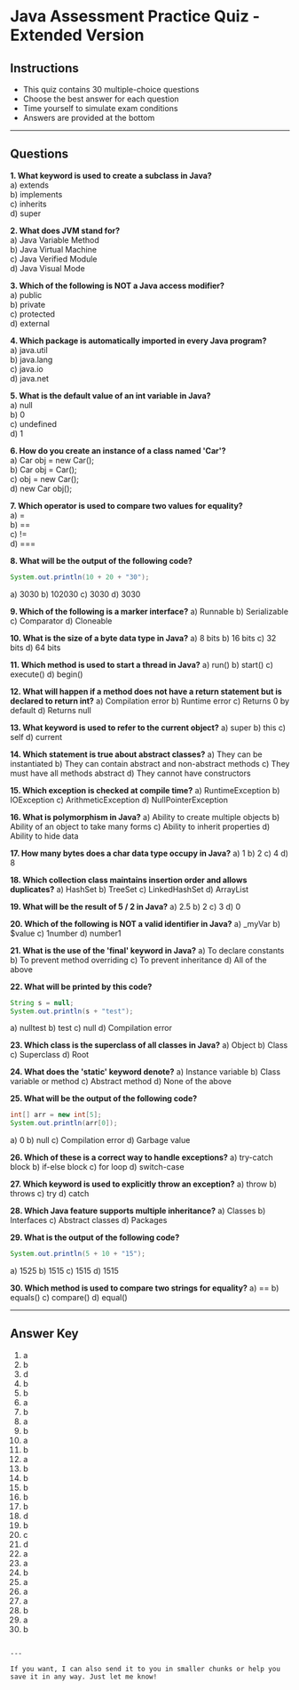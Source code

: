 # Java Assessment Practice Quiz - Extended Version

## Instructions
- This quiz contains 30 multiple-choice questions
- Choose the best answer for each question
- Time yourself to simulate exam conditions
- Answers are provided at the bottom

---

## Questions

**1. What keyword is used to create a subclass in Java?**  
a) extends  
b) implements  
c) inherits  
d) super

**2. What does JVM stand for?**  
a) Java Variable Method  
b) Java Virtual Machine  
c) Java Verified Module  
d) Java Visual Mode

**3. Which of the following is NOT a Java access modifier?**  
a) public  
b) private  
c) protected  
d) external

**4. Which package is automatically imported in every Java program?**  
a) java.util  
b) java.lang  
c) java.io  
d) java.net

**5. What is the default value of an int variable in Java?**  
a) null  
b) 0  
c) undefined  
d) 1

**6. How do you create an instance of a class named 'Car'?**  
a) Car obj = new Car();  
b) Car obj = Car();  
c) obj = new Car();  
d) new Car obj();

**7. Which operator is used to compare two values for equality?**  
a) =  
b) ==  
c) !=  
d) ===

**8. What will be the output of the following code?**  
```java
System.out.println(10 + 20 + "30");
```

a) 3030
b) 102030
c) 3030
d) 3030

**9. Which of the following is a marker interface?**
a) Runnable
b) Serializable
c) Comparator
d) Cloneable

**10. What is the size of a byte data type in Java?**
a) 8 bits
b) 16 bits
c) 32 bits
d) 64 bits

**11. Which method is used to start a thread in Java?**
a) run()
b) start()
c) execute()
d) begin()

**12. What will happen if a method does not have a return statement but is declared to return int?**
a) Compilation error
b) Runtime error
c) Returns 0 by default
d) Returns null

**13. What keyword is used to refer to the current object?**
a) super
b) this
c) self
d) current

**14. Which statement is true about abstract classes?**
a) They can be instantiated
b) They can contain abstract and non-abstract methods
c) They must have all methods abstract
d) They cannot have constructors

**15. Which exception is checked at compile time?**
a) RuntimeException
b) IOException
c) ArithmeticException
d) NullPointerException

**16. What is polymorphism in Java?**
a) Ability to create multiple objects
b) Ability of an object to take many forms
c) Ability to inherit properties
d) Ability to hide data

**17. How many bytes does a char data type occupy in Java?**
a) 1
b) 2
c) 4
d) 8

**18. Which collection class maintains insertion order and allows duplicates?**
a) HashSet
b) TreeSet
c) LinkedHashSet
d) ArrayList

**19. What will be the result of 5 / 2 in Java?**
a) 2.5
b) 2
c) 3
d) 0

**20. Which of the following is NOT a valid identifier in Java?**
a) \_myVar
b) \$value
c) 1number
d) number1

**21. What is the use of the 'final' keyword in Java?**
a) To declare constants
b) To prevent method overriding
c) To prevent inheritance
d) All of the above

**22. What will be printed by this code?**

```java
String s = null;
System.out.println(s + "test");
```

a) nulltest
b) test
c) null
d) Compilation error

**23. Which class is the superclass of all classes in Java?**
a) Object
b) Class
c) Superclass
d) Root

**24. What does the 'static' keyword denote?**
a) Instance variable
b) Class variable or method
c) Abstract method
d) None of the above

**25. What will be the output of the following code?**

```java
int[] arr = new int[5];
System.out.println(arr[0]);
```

a) 0
b) null
c) Compilation error
d) Garbage value

**26. Which of these is a correct way to handle exceptions?**
a) try-catch block
b) if-else block
c) for loop
d) switch-case

**27. Which keyword is used to explicitly throw an exception?**
a) throw
b) throws
c) try
d) catch

**28. Which Java feature supports multiple inheritance?**
a) Classes
b) Interfaces
c) Abstract classes
d) Packages

**29. What is the output of the following code?**

```java
System.out.println(5 + 10 + "15");
```

a) 1525
b) 1515
c) 1515
d) 1515

**30. Which method is used to compare two strings for equality?**
a) ==
b) equals()
c) compare()
d) equal()

---

## Answer Key

1. a
2. b
3. d
4. b
5. b
6. a
7. b
8. a
9. b
10. a
11. b
12. a
13. b
14. b
15. b
16. b
17. b
18. d
19. b
20. c
21. d
22. a
23. a
24. b
25. a
26. a
27. a
28. b
29. a
30. b

```

---

If you want, I can also send it to you in smaller chunks or help you save it in any way. Just let me know!
```
